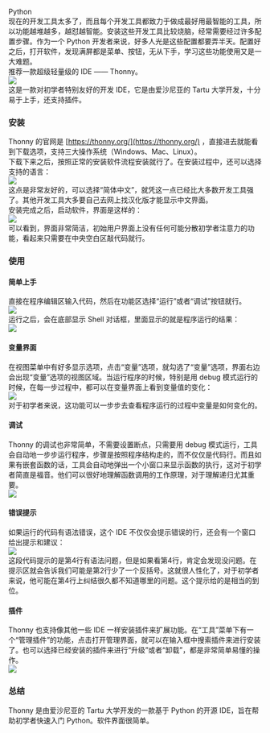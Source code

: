 Python <br />现在的开发工具太多了，而且每个开发工具都致力于做成最好用最智能的工具，所以功能越堆越多，越怼越智能。安装这些开发工具比较烧脑，经常需要经过许多配置步骤。作为一个 Python 开发者来说，好多人光是这些配置都要弄半天。配置好之后，打开软件，发现满屏都是菜单、按钮，无从下手，学习这些功能使用又是一大难题。<br />推荐一款超级轻量级的 IDE —— Thonny。<br />![](./img/1637118332549-1138cde9-3863-4560-9ba3-ce530559607f.webp)<br />这是一款对初学者特别友好的开发 IDE，它是由爱沙尼亚的 Tartu 大学开发，十分易于上手，还支持插件。
<a name="Vqjpw"></a>
### 安装
Thonny 的官网是 [https://thonny.org/](https://thonny.org/) ，直接进去就能看到下载选项，支持三大操作系统（Windows、Mac、Linux）。<br />下载下来之后，按照正常的安装软件流程安装就行了。在安装过程中，还可以选择支持的语言：<br />![](./img/1637118332600-e448aaa3-88ad-4f57-ab22-be74ccf988c8.webp)<br />这点是非常友好的，可以选择“简体中文”，就凭这一点已经比大多数开发工具强了。其他开发工具大多要自己去网上找汉化版才能显示中文界面。<br />安装完成之后，启动软件，界面是这样的：<br />![](./img/1637118332834-319ef77c-251d-430f-b4e5-b273026ab208.webp)<br />可以看到，界面非常简洁，初始用户界面上没有任何可能分散初学者注意力的功能，看起来只需要在中央空白区敲代码就行。
<a name="zJUiK"></a>
### 使用
<a name="oXU4a"></a>
#### 简单上手
直接在程序编辑区输入代码，然后在功能区选择“运行”或者“调试”按钮就行。<br />![](./img/1637118332903-8a2c18e6-5bfd-4ac5-8b87-28ddcd97f85f.webp)<br />运行之后，会在底部显示 Shell 对话框，里面显示的就是程序运行的结果：<br />![](./img/1637118332650-9acf6632-70c4-4683-88d2-2023e645bb79.webp)
<a name="bQHYv"></a>
#### 变量界面
在视图菜单中有好多显示选项，点击“变量”选项，就勾选了“变量”选项，界面右边会出现“变量”选项的视图区域。当运行程序的时候，特别是用 debug 模式运行的时候，在每一步过程中，都可以在变量界面上看到变量值的变化：<br />![](./img/1637118333667-06376147-5796-4c2c-82b5-dd308819abb5.webp)<br />对于初学者来说，这功能可以一步步去查看程序运行的过程中变量是如何变化的。
<a name="VPico"></a>
#### 调试
Thonny 的调试也非常简单，不需要设置断点，只需要用 debug 模式运行，工具会自动地一步步运行程序，步骤是按照程序结构走的，而不仅仅是代码行。而且如果有嵌套函数的话，工具会自动地弹出一个小窗口来显示函数的执行，这对于初学者简直是福音。他们可以很好地理解函数调用的工作原理，对于理解递归尤其重要。<br />![](./img/1637118334007-b2a232be-684a-4ec5-8cfd-09eb4a11f32e.webp)
<a name="AAWO7"></a>
#### 错误提示
如果运行的代码有语法错误，这个 IDE 不仅仅会提示错误的行，还会有一个窗口给出提示和建议：<br />![](./img/1637118334162-ae2ef695-b596-4f29-986e-f318b34bd64e.webp)<br />这段代码提示的是第4行有语法问题，但是如果看第4行，肯定会发现没问题。在提示区就会告诉我们可能是第2行少了一个反括号。这就很人性化了，对于初学者来说，他可能在第4行上纠结很久都不知道哪里的问题。这个提示给的是相当的到位。
<a name="zDqkB"></a>
#### 插件
Thonny 也支持像其他一些 IDE 一样安装插件来扩展功能。在“工具”菜单下有一个“管理插件”的功能，点击打开管理界面，就可以在输入框中搜索插件来进行安装了。也可以选择已经安装的插件来进行“升级”或者“卸载”，都是非常简单易懂的操作。<br />![](./img/1637118334314-23e108c1-c8be-4ca7-ab24-04e76f9c92ef.webp)
<a name="WV3ds"></a>
### 总结
Thonny 是由爱沙尼亚的 Tartu 大学开发的一款基于 Python 的开源 IDE，旨在帮助初学者快速入门 Python。软件界面很简单。
